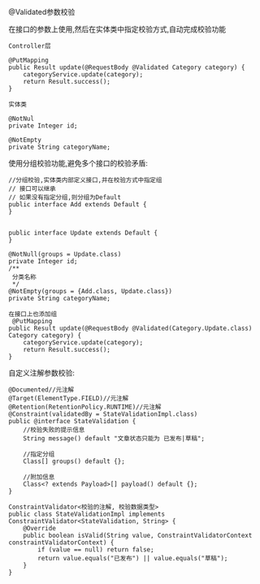 @Validated参数校验

在接口的参数上使用,然后在实体类中指定校验方式,自动完成校验功能
    
    Controller层

    @PutMapping
    public Result update(@RequestBody @Validated Category category) {
        categoryService.update(category);   
        return Result.success();
    }

    实体类

    @NotNul
    private Integer id;
   
    @NotEmpty
    private String categoryName;


使用分组校验功能,避免多个接口的校验矛盾:

    //分组校验,实体类内部定义接口,并在校验方式中指定组
    // 接口可以继承
    // 如果没有指定分组,则分组为Default
    public interface Add extends Default {
    }


    public interface Update extends Default {
    }

    @NotNull(groups = Update.class)
    private Integer id;
    /**
     分类名称
     */
    @NotEmpty(groups = {Add.class, Update.class})
    private String categoryName;

    在接口上也添加组
     @PutMapping
    public Result update(@RequestBody @Validated(Category.Update.class) Category category) {
        categoryService.update(category);
        return Result.success();
    }

自定义注解参数校验:

    @Documented//元注解
    @Target(ElementType.FIELD)//元注解
    @Retention(RetentionPolicy.RUNTIME)//元注解
    @Constraint(validatedBy = StateValidationImpl.class)
    public @interface StateValidation {
        //校验失败的提示信息
        String message() default "文章状态只能为 已发布|草稿";
    
        //指定分组
        Class[] groups() default {};
    
        //附加信息
        Class<? extends Payload>[] payload() default {};
    }

    ConstraintValidator<校验的注解, 校验数据类型>
    public class StateValidationImpl implements ConstraintValidator<StateValidation, String> {
        @Override
        public boolean isValid(String value, ConstraintValidatorContext constraintValidatorContext) {
            if (value == null) return false;
            return value.equals("已发布") || value.equals("草稿");
        }
    }
